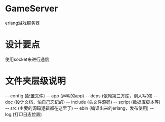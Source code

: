 # GameServer
erlang游戏服务器
# 设计要点
使用socket来进行通信
# 文件夹层级说明
-- config (配置文件)
  -- app (声明的app)
-- deps (依赖第三方库，别人写的)
-- doc (设计文档，怕自己忘记的)
-- include (头文件源码)
-- script (数据库脚本等)
-- src (主要的源码逻辑都在这里了)
-- ebin (编译出来的erlang，发布使用)
-- log (打印日志位置)